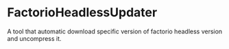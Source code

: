 FactorioHeadlessUpdater
=======================

A tool that automatic download specific version of factorio headless version and uncompress it. 
